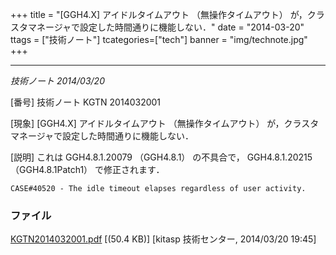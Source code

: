 +++
title = "[GGH4.X] アイドルタイムアウト （無操作タイムアウト） が，クラスタマネージャで設定した時間通りに機能しない．"
date = "2014-03-20"
ttags = ["技術ノート"]
tcategories=["tech"]
banner = "img/technote.jpg"
+++


-------------------------------------------------------------------------------------------------------------

*技術ノート
2014/03/20*


[番号]
技術ノート KGTN 2014032001

[現象]
[GGH4.X] アイドルタイムアウト （無操作タイムアウト）
が，クラスタマネージャで設定した時間通りに機能しない．

[説明]
これは GGH4.8.1.20079 （GGH4.8.1） の不具合で， GGH4.8.1.20215
（GGH4.8.1Patch1） で修正されます．

    CASE#40520 - The idle timeout elapses regardless of user activity.


### ファイル





[KGTN2014032001.pdf](http://techreport.kitasp.net/attachments/download/1639/KGTN2014032001.pdf)
 [(50.4 KB)] [kitasp 技術センター, 2014/03/20
19:45]
